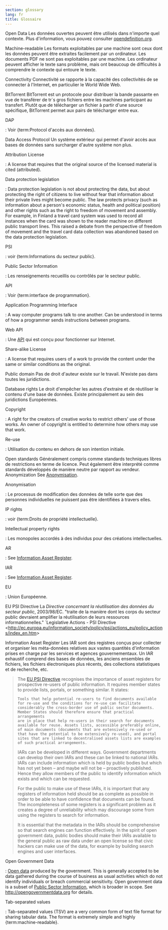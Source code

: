 ```yaml
---
section: glossary
lang: fr
title: Glossaire
---
```


Open Data Les données ouvertes peuvent être utilisés dans n'importe quel contexte. Plus d'information, vous pouvez consulter [opendefinition.org](http://www.opendefinition.org/).

Machine-readable Les formats exploitables par une machine sont ceux dont les données peuvent être extraites facilement par un ordinateur. Les documents PDF ne sont pas exploitables par une machine. Les ordinateur peuvent afficher le texte sans problème, mais ont beaucoup de difficultés à comprendre le contexte qui entoure le texte.

Connectivity Connectivité se rapporte à la capacité des collectivités de se connecter à l'Internet, en particulier le World Wide Web.

BitTorrent BitTorrent est un protocole pour distribuer la bande passante en vue de transférer de tr\`s gros fichiers entre les machines participant au transfert. Plutôt que de télécharger un fichier à partir d'une source spécifique, BitTorrent permet aux pairs de télécharger entre eux.

DAP

:   Voir {term:Protocol d'accès aux données}.

Data Access Protocol Un système extérieur qui permet d'avoir accès aux bases de données sans surcharger d'autre système non plus.

Attribution License

:   A license that requires that the original source of the licensed material is cited (attributed).

Data protection legislation

:   Data protection legislation is not about protecting the data, but about protecting the right of citizens to live without fear that information about their private lives might become public. The law protects privacy (such as information about a person's economic status, health and political position) and other rights such as the right to freedom of movement and assembly. For example, in Finland a travel card system was used to record all instances when the card was shown to the reader machine on different public transport lines. This raised a debate from the perspective of freedom of movement and the travel card data collection was abandoned based on the data protection legislation.

PSI

:   voir {term:Informations du secteur public}.

Public Sector Information

:   Les renseignements recueillis ou contrôlés par le secteur public.

API

:   Voir {term:interface de programmation}.

Application Programming Interface

:   A way computer programs talk to one another. Can be understood in terms of how a programmer sends instructions between programs.

Web API

:   Une [API](/glossary/fr/terms/api/) qui est conçu pour fonctionner sur Internet.

Share-alike License

:   A license that requires users of a work to provide the content under the same or similar conditions as the original.

Public domain Pas de droit d'auteur existe sur le travail. N'existe pas dans toutes les juridictions.

Database rights Le droit d'empêcher les autres d'extraire et de réutiliser le contenu d'une base de données. Existe principalement au sein des juridictions Européennes.

Copyright

:   A right for the creators of creative works to restrict others' use of those works. An owner of copyright is entitled to determine how others may use that work.

Re-use

:   Utilisation du contenu en dehors de son intention initiale.

Open standards Généralement compris comme standards techniques libres de restrictions en terme de licence. Peut également être interprété comme standards développés de manière neutre par rapport au vendeur. Anonymization See [Anonymisation](/glossary/fr/terms/anonymisation/).

Anonymisation

:   Le processus de modification des données de telle sorte que des personnes individuelles ne puissent pas être identifiées à travers elles.

IP rights

:   voir {term:Droits de propriété intellectuelle}.

Intellectual property rights

:   Les monopoles accordés à des individus pour des créations intellectuelles.

AR

:   See [Information Asset Register](/glossary/fr/terms/information-asset-register/).

IAR

:   See [Information Asset Register](/glossary/fr/terms/information-asset-register/).

EU

:   Union Européenne.

EU PSI Directive La *Directive concernant la réutilisation des données du secteur public*, 2003/98/EC. "traite de la manière dont les corps du secteur public devraient amplifier la réutilisation de leurs ressources informationnelles." \`Legislative Actions - PSI Directive \<<http://ec.europa.eu/information_society/policy/psi/actions_eu/policy_actions/index_en.htm>\>

Information Asset Register Les IAR sont des registres conçus pour collecter et organiser les méta-données relatives aux vastes quantités d'information prises en charge par les services et agences gouvernementaux. Un IAR exhaustif comprend des bases de données, les anciens ensembles de fichiers, les fichiers électroniques plus récents, des collections statistiques et de recherche, etc.

> The [EU PSI Directive](/glossary/fr/terms/eu-psi-directive/) recognises the importance of asset registers for prospective re-users of public information. It requires member states to provide lists, portals, or something similar. It states:
>
>     Tools that help potential re-users to find documents available
>     for re-use and the conditions for re-use can facilitate
>     considerably the cross-border use of public sector documents.
>     Member States should therefore ensure that practical arrangements
>     are in place that help re-users in their search for documents
>     available for reuse. Assets lists, accessible preferably online,
>     of main documents (documents that are extensively re-used or
>     that have the potential to be extensively re-used), and portal
>     sites that are linked to decentralised assets lists are examples
>     of such practical arrangements.
>
> IARs can be developed in different ways. Government departments can develop their own IARs and these can be linked to national IARs. IARs can include information which is held by public bodies but which has not yet been – and maybe will not be – proactively published. Hence they allow members of the public to identify information which exists and which can be requested.
>
> For the public to make use of these IARs, it is important that any registers of information held should be as complete as possible in order to be able to have confidence that documents can be found. The incompleteness of some registers is a significant problem as it creates a degree of unreliability which may discourage some from using the registers to search for information.
>
> It is essential that the metadata in the IARs should be comprehensive so that search engines can function effectively. In the spirit of open government data, public bodies should make their IARs available to the general public as raw data under an open license so that civic hackers can make use of the data, for example by building search engines and user interfaces.

Open Government Data

:   [Open data](/glossary/fr/terms/open-data/) produced by the government. This is generally accepted to be data gathered during the course of business as usual activities which do not identify individuals or breach commercial sensitivity. Open government data is a subset of [Public Sector Information](/glossary/fr/terms/public-sector-information/), which is broader in scope. See <http://opengovernmentdata.org> for details.

Tab-separated values

:   Tab-separated values (TSV) are a very common form of text file format for sharing tabular data. The format is extremely simple and highly {term:machine-readable}.

